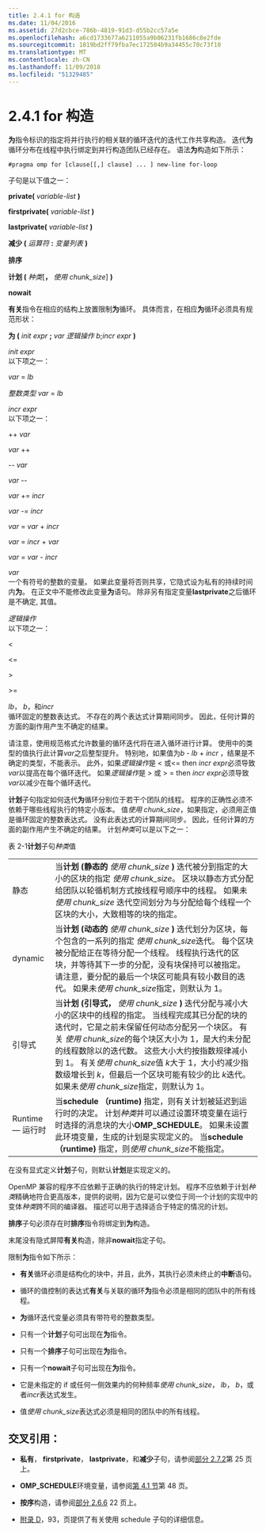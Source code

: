 ```yaml
---
title: 2.4.1 for 构造
ms.date: 11/04/2016
ms.assetid: 27d2cbce-786b-4819-91d3-d55b2cc57a5e
ms.openlocfilehash: a6cd1733677a6211055a9b06231fb1686c8e2fde
ms.sourcegitcommit: 1819bd2ff79fba7ec172504b9a34455c70c73f10
ms.translationtype: MT
ms.contentlocale: zh-CN
ms.lasthandoff: 11/09/2018
ms.locfileid: "51329485"
---
```

# <a name="241-for-construct"></a>2.4.1 for 构造

**为**指令标识的指定将并行执行的相关联的循环迭代的迭代工作共享构造。 迭代**为**循环分布在线程中执行绑定到并行构造团队已经存在。 语法**为**构造如下所示：

```
#pragma omp for [clause[[,] clause] ... ] new-line for-loop
```

子句是以下值之一：

**private(** *variable-list* **)**

**firstprivate(** *variable-list* **)**

**lastprivate(** *variable-list* **)**

**减少 (** *运算符* **:** *变量列表* **)**

**排序**

**计划 (** *种类*[**，** *使用 chunk_size*] **)**

**nowait**

**有关**指令在相应的结构上放置限制**为**循环。 具体而言，在相应**为**循环必须具有规范形状：

**为 (** *init expr* **;** *var 逻辑操作 b*;*incr expr* **)**

*init expr*<br/>
以下项之一：

*var* = *lb*

*整数类型 var* = *lb*

*incr expr*<br/>
以下项之一：

++ *var*

*var* ++

-- *var*

*var* --

*var* += *incr*

*var* -= *incr*

*var* = *var* + *incr*

*var* = *incr* + *var*

*var* = *var* - *incr*

*var*<br/>
一个有符号的整数的变量。 如果此变量将否则共享，它隐式设为私有的持续时间内**为**。   在正文中不能修改此变量**为**语句。 除非另有指定变量**lastprivate**之后循环是不确定, 其值。

*逻辑操作*<br/>
以下项之一：

\<

\<=

\>

\>=

*lb*， *b*，和*incr*<br>
循环固定的整数表达式。 不存在的两个表达式计算期间同步。 因此，任何计算的方面的副作用产生不确定的结果。

请注意，使用规范格式允许数量的循环迭代将在进入循环进行计算。 使用中的类型的值执行此计算*var*之后整型提升。 特别地，如果值为*b* - *lb* + *incr* ，结果是不确定的类型，不能表示。 此外，如果*逻辑操作*是 < 或\<= then *incr expr*必须导致*var*以提高在每个循环迭代。   如果*逻辑操作*是 > 或 > = then *incr expr*必须导致*var*以减少在每个循环迭代。

**计划**子句指定如何迭代**为**循环分别位于若干个团队的线程。 程序的正确性必须不依赖于哪些线程执行的特定小版本。 值*使用 chunk_size*，如果指定，必须用正值是循环固定的整数表达式。 没有此表达式的计算期间同步。 因此，任何计算的方面的副作用产生不确定的结果。 计划*种类*可以是以下之一：

表 2-1**计划**子句*种类*值

|||
|-|-|
|静态|当**计划 (静态的** *使用 chunk_size* **)** 迭代被分到指定的大小的区块的指定 *使用 chunk_size*。 区块以静态方式分配给团队以轮循机制方式按线程号顺序中的线程。 如果未 *使用 chunk_size* 迭代空间划分为与分配给每个线程一个区块的大小，大致相等的块的指定。|
|dynamic|当**计划 (动态的** *使用 chunk_size* **)** 迭代划分为区块，每个包含的一系列的指定 *使用 chunk_size*迭代。 每个区块被分配给正在等待分配一个线程。 线程执行迭代的区块，并等待其下一步的分配，没有块保持可以被指定。 请注意，要分配的最后一个块区可能具有较小数目的迭代。 如果未*使用 chunk_size*指定，则默认为 1。|
|引导式|当**计划 (引导式，** *使用 chunk_size* **)** 迭代分配与减小大小的区块中的线程的指定。 当线程完成其已分配的块的迭代时，它是之前未保留任何动态分配另一个块区。 有关 *使用 chunk_size*的每个块区大小为 1，是大约未分配的线程数除以的迭代数。 这些大小大约按指数规律减小到 1。 有关*使用 chunk_size*值 *k*大于 1，大小约减少指数级增长到 *k*，但最后一个区块可能有较少的比 *k*迭代。 如果未*使用 chunk_size*指定，则默认为 1。|
|Runtime — 运行时|当**schedule （runtime)** 指定，则有关计划被延迟到运行时的决定。 计划*种类*并可以通过设置环境变量在运行时选择的消息块的大小**OMP_SCHEDULE**。 如果未设置此环境变量，生成的计划是实现定义的。 当**schedule （runtime)** 指定，则*使用 chunk_size*不能指定。|

在没有显式定义**计划**子句，则默认**计划**是实现定义的。

OpenMP 兼容的程序不应依赖于正确的执行的特定计划。 程序不应依赖于计划*种类*精确地符合更高版本，提供的说明，因为它是可以使位于同一个计划的实现中的变体*种类*跨不同的编译器。 描述可以用于选择适合于特定的情况的计划。

**排序**子句必须存在时**排序**指令将绑定到**为**构造。

末尾没有隐式屏障**有关**构造，除非**nowait**指定子句。

限制**为**指令如下所示：

- **有关**循环必须是结构化的块中，并且，此外，其执行必须未终止的**中断**语句。

- 循环的值控制的表达式**有关**与关联的循环**为**指令必须是相同的团队中的所有线程。

- **为**循环迭代变量必须具有带符号的整数类型。

- 只有一个**计划**子句可出现在**为**指令。

- 只有一个**排序**子句可出现在**为**指令。

- 只有一个**nowait**子句可出现在**为**指令。

- 它是未指定的 if 或任何一侧效果内的何种频率*使用 chunk_size*， *lb*， *b*，或者*incr*表达式发生。

- 值*使用 chunk_size*表达式必须是相同的团队中的所有线程。

## <a name="cross-references"></a>交叉引用：

- **私有**， **firstprivate**， **lastprivate**，和**减少**子句，请参阅[部分 2.7.2](../../parallel/openmp/2-7-2-data-sharing-attribute-clauses.md)第 25 页上。

- **OMP_SCHEDULE**环境变量，请参阅[第 4.1 节](../../parallel/openmp/4-1-omp-schedule.md)第 48 页。

- **按序**构造，请参阅[部分 2.6.6](../../parallel/openmp/2-6-6-ordered-construct.md) 22 页上。

- [附录 D](../../parallel/openmp/d-using-the-schedule-clause.md)，93，页提供了有关使用 schedule 子句的详细信息。